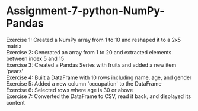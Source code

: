 # Assignment-7-python-NumPy-Pandas
  Exercise 1: Created a NumPy array from 1 to 10 and reshaped it to a 2x5 matrix  
  Exercise 2: Generated an array from 1 to 20 and extracted elements between index 5 and 15  
  Exercise 3: Created a Pandas Series with fruits and added a new item 'pears'  
  Exercise 4: Built a DataFrame with 10 rows including name, age, and gender  
  Exercise 5: Added a new column 'occupation' to the DataFrame  
  Exercise 6: Selected rows where age is 30 or above  
  Exercise 7: Converted the DataFrame to CSV, read it back, and displayed its content
